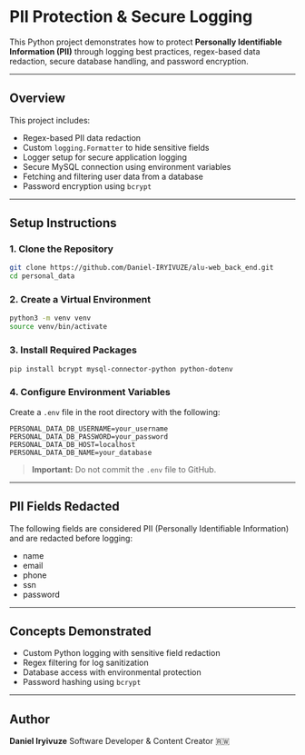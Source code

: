 # PII Protection & Secure Logging

This Python project demonstrates how to protect **Personally Identifiable Information (PII)** through logging best practices, regex-based data redaction, secure database handling, and password encryption.

---

## Overview

This project includes:

- Regex-based PII data redaction
- Custom `logging.Formatter` to hide sensitive fields
- Logger setup for secure application logging
- Secure MySQL connection using environment variables
- Fetching and filtering user data from a database
- Password encryption using `bcrypt`

---

## Setup Instructions

### 1. Clone the Repository

```bash
git clone https://github.com/Daniel-IRYIVUZE/alu-web_back_end.git
cd personal_data
````

### 2. Create a Virtual Environment

```bash
python3 -m venv venv
source venv/bin/activate
```

### 3. Install Required Packages

```bash
pip install bcrypt mysql-connector-python python-dotenv
```

### 4. Configure Environment Variables

Create a `.env` file in the root directory with the following:

```env
PERSONAL_DATA_DB_USERNAME=your_username
PERSONAL_DATA_DB_PASSWORD=your_password
PERSONAL_DATA_DB_HOST=localhost
PERSONAL_DATA_DB_NAME=your_database
```

> **Important:** Do not commit the `.env` file to GitHub.

---

## PII Fields Redacted

The following fields are considered PII (Personally Identifiable Information) and are redacted before logging:

* name
* email
* phone
* ssn
* password

---

## Concepts Demonstrated

* Custom Python logging with sensitive field redaction
* Regex filtering for log sanitization
* Database access with environmental protection
* Password hashing using `bcrypt`

---

## Author

**Daniel Iryivuze**
Software Developer & Content Creator 🇷🇼